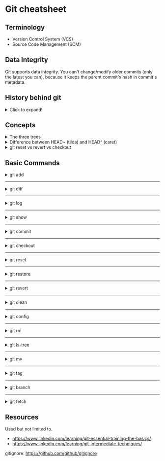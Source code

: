 # Git cheatsheet

## Terminology
- Version Control System (VCS)
- Source Code Management (SCM)

## Data Integrity
Git supports data integrity. You can't change/modify older commits (only the latest you can),
because it keeps the parent commit's hash in commit's metadata.

## History behind git
<details>
  <summary> Click to expand! </summary>

1. Source Code Control System (SCCS)
    - 1972: closed source, free with Unix
    - Stored original version and sets of changes
    - Single user single file
    
2. Revision Control System (RCS)
    - 1982: open source
    - Stored the latest version and sets of changes
    - Single user single file
    
3. Concurrent Version System
    - 1986 - 1990: open source
    - Multiple file, entire project
    - Multi-user repositories
    - Version N of some file
    
4. Apache Subversion (SVN)
    - 2000: open source
    - Track text and images 
    - Track file changes collectively
    - Does snapshots of directory
    - Having a file in revision N
    
5. BitKeeper SCM
    - Distributed Version Control
    - Close Source
    - "Community" free
    - Used for source code of the Linux Kernel from 2002-2005
    - April 2005: the "Community" version was not free anymore
    
6. Git was born
    - April 2005
    - Created by Linus Torvalds
    
## Distributed Version Control

- Local
- Remote
  
   ### Advantages
   - No need to communicate with a central server
   - Faster
   - No network access required
   - Encourages participation and forking projects
   - Developers can work independently
   - Submit change sets for inclusion or rejection

</details>

## Concepts
<details>
<summary> 
The three trees
</summary>

**Working** ⇨ `git add` ⇨ **Staging index** ⇨ `git commit` ⇨ **Repository**

</details>

<details>
<summary>
Difference between HEAD~ (tilda) and HEAD^ (caret)
</summary>

```text
ref~ is shorthand for ref~1 and means the commit's first parent. 
ref~2 means the commit's first parent's first parent. 
ref~3 means the commit's first parent's first parent's first parent. And so on.
```

```text
ref^ is shorthand for ref^1 and means the commit's first parent. 
But where the two differ is that ref^2 means the commit's second parent 
(remember, commits can have two parents when they are a merge).
```

      The ^ and ~ operators can be combined.

!["image"](./data/git_tilda_caret.png)
[Reference](https://stackoverflow.com/questions/2221658/whats-the-difference-between-head-and-head-in-git)
</details>

<details>
<summary> git reset vs revert vs checkout </summary>

| Command      |     Scope     |                                                      Common use cases |
|:-------------|:-------------:|----------------------------------------------------------------------:|
| git reset    | Commit level  | Discard commits in a private branch or throw away uncommitted changes |
| git reset    |  File level   |                                                        Unstage a file |
| git checkout | 	Commit-level |                     	Switch between branches or inspect old snapshots |
| git checkout |  	File-level  |                             	Discard changes in the working directory |
| git revert 	 | Commit-level  |                                      	Undo commits in a public branch |
| git revert 	 |  File-level   |                                                                	(N/A) |


</details>

## Basic Commands

<details>
<summary>
git add
</summary>

      git add file
   Will add file to the staging with all it's changes.

      git add -i
   Add changes to the staging in interactive mode. It enters special menu.
   ```text
   What now> s
              staged     unstaged path
     1:    unchanged        +3/-0 file
     2:    unchanged        +2/-0 file2
   
   *** Commands ***
     1: status	  2: update	  3: revert	  4: add untracked
     5: patch	  6: diff	  7: quit	  8: help
   What now>  h
   status        - show paths with changes
   update        - add working tree state to the staged set of changes
   revert        - revert staged set of changes back to the HEAD version
   patch         - pick hunks and update selectively
   diff          - view diff between HEAD and index
   add untracked - add contents of untracked files to the staged set of changes
   ```
   ```
   1: status is equivalent to `git status`
   2: update is equivalent to `git add file`
   3: revert is equivalent to `git restore --staged file`
   4: add untracked is equivalent to `git add file`
   5*: patch does not have equivalent (I think)
   6: diff is equivalent to `git diff file`
   ```
   Patch mode (p)
   
   In patch mode we can select small portion of changes (hunks) for adding to staging state.
   git automatically splits the changes into hunks. Minimum requirement to be able to split into
   the hunks is to have one or more unchanged lines between changes.
   
   there are several commands in patch mode.

   ```text
   y - stage this hunk
   n - do not stage this hunk
   q - quit; do not stage this hunk or any of the remaining ones
   a - stage this hunk and all later hunks in the file
   d - do not stage this hunk or any of the later hunks in the file
   s - split the current hunk into smaller hunks
   e - manually edit the current hunk
   ? - print help
   ```
   
   Noteworthy is a split command. 
   Split is telling git to split the hunk into smaller hunks if possible.
   
   If it is not more possible to split, but we want to prevent to add some parts, we can edit our hunks.
   
   We can enter edit mode (e).

   Important to understand here diff-style prefixes: `+, _, #, <space>`
   ```
   - means deletion
   + means addition
   <space> means no change
   `#` lines starting with number sign will be removed
   ```
   Here are important notes from git

   ```text
   # ---
   # To remove '-' lines, make them ' ' lines (context).
   # To remove '+' lines, delete them.
   # Lines starting with # will be removed.
   #
   # If the patch applies cleanly, the edited hunk will immediately be
   # marked for staging.
   # If it does not apply cleanly, you will be given an opportunity to
   # edit again.  If all lines of the hunk are removed, then the edit is
   # aborted and the hunk is left unchanged.
   ```

      git add -p file
   Directly enters to patch mode for the specified file.

</details>

---

<details>
  <summary> git diff </summary>

>     git diff
> + Difference between **working** and **staging** trees, if **staging** index exists
> + Difference between **working** and **repository** trees, if **staging** index does not exist.


>     git diff --staged
> Difference between **staging** and **repository** trees
> 
> Here we can use `--cached` instead of `--staged` 

>     git diff --color-words
> Show colorized word difference, instead of line difference (default)


>     git diff <commit_hash_1>..<commit_hash_2>
> Difference between two commits. 
>
> ---
>     git diff <commit_hash_1>..HEAD
> In place of <commit_hash_2> can be used HEAD, if we want to compare with the latest commit

>     -S Enter
> Switch text wrapping


</details>

---

<details>
  <summary> git log </summary>

>     git log
> Show commit log

>     git log -n 5
> Show first 5 commits

>     git log --since=2020-05-22 --until=2021-06-15
> Show commits that are between two dates. You can use it also seperately

>     git log --author="Vardan"
> Show commits of specific author

>     git log --grep="text"
> Show filtered commits according to commit message
> 
> In place of the value parameter you can also write regular expression

>     git log --oneline
> Show commits each in one line


</details>

---

<details>
  <summary> git show </summary>

>       git show <commit_hash>
> Show the diff of the commit
> 


</details>

---

<details>
  <summary> git commit </summary>

>       git commit -a
> Commit without staging, but must be tracked files

>       git commit --amend -m "your text here"
> Modify the latest commit. Command will override the commit message.

</details>

---

<details>
  <summary> git checkout </summary>

>       git checkout -- file.txt
> UNDO changes of `file.txt` file in the working tree
> 
> ---
>       git checkout -- .
> UNDO all changes in the working tree
> 
> ---
>       git checkout <commit_hash> -- file.txt
> Retrieve  `file.txt` from the snapshot
> 

</details>

---

<details>
  <summary> git reset </summary>

>       git reset HEAD file.txt
> UNDO changes of `file.txt` file in the staging tree (un-stage the file)
> 
> ---
>       git reset HEAD .
>
>       git reset
> UNDO all changes in the staging tree (un-stage files)
> 
> ---
>       git reset --soft HEAD~1
> Remove last commit from the history and keep in staging
> 
>       git reset --mixed HEAD~1
> Remove last commit from the history and keep in working
> 
>       git reset --hard HEAD~1
> Remove last commit from the history and do not keep anywhere
>       
</details>

---

<details>
<summary>
git restore
</summary>

      git restore file
Restores (UNDO) changes of the file done in working tree 

      git restore --staged file
Restores (UNDO) changes of the file done in staging tree 

git-restore is a tool to revert non-committed changes. 

</details>

---
<details>
  <summary> git revert </summary>

>       git revert <commit_hash>
> UNDO/revert/reverse the commit. It will make a new commit.

</details>

---

<details>
  <summary> git clean </summary>

>       git clean -n
> Shows untracked files to remove
> 
>       git clean -f
> Removes untracked files

</details>

---

<details>
  <summary> git config </summary>

There are three types of configuration scopes in git

1. System level (`/etc/gitconfig`)
   - `git config --system`
2. User level (`~/.gitconfig`)
      - `git config --global`
3. Project level (`Project/.git/config`)
   - `git config


>       git config --global core.excludesfile ~/.gitignore_global
> Globally ignore files
> 
>       git config --global user.name "Name Surname"
> Sets the username
> 
>       git config --global user.email "user@example.com"
> Sets the email 
> 
>       git config --global core.editor "vim"
> Sets the editor 
> 
>       git config --global color.ui true
> Sets the color 
>     
>     git config --global alias.pushd "push -u origin HEAD"
> Define new alias for setting upstream
> 
> 
</details>

---

<details>
    <summary> git rm </summary>

>       git rm --cached file.txt
> Un-track staged file. Need to commit this change
> 
</details>

---

<details>
    <summary> git ls-tree </summary>

>       git ls-tree HEAD
> Show tracked files.
>
> In order to track empty directories, create there `.gitkeep` empty files, to make them non-empty
> 
</details>

---

<details>
    <summary> git mv </summary>

>       git mv file1.txt file2.txt
> Rename file1.txt -> file2.txt
>
> In order to track empty directories, create there `.gitkeep` empty files, to make them non-empty
> 
> You can achieve renaming of the file without `mv` command by the following way
> 
> 1. os remove committed file
> 2. add new file with the same content ( > 50% similarity)
> 3. git rm os removed file
> 3. git status will show renaming
</details>


---

<details>
    <summary> git tag </summary>

> Tag in a git is a named reference to a commit, it makes it easy to find the commit later on.
> 
> Most often tags are used to mark releases (v1.0, v1.1, v2.0, ...)
>
> Usually tags are named using Semantic Versioning like v"major"."minor"."patch"
>    - major : is a version number where you introduced breaking modifications (modifications of your new version are NOT compatible with previous versions);
>    - minor : is a version number that is compatible with previous versions.
>    - patch : is an increment for a bug fix or a patch fix done on your software.
>
> Git supports two types of tags: **lightweight** and **annotated**.
>
> Lightweight tags are just a pointers to a specific commits.
>
> Annotated tags are stored as full objects in git.
>
> They have:
>    - Checksum
>    - Tagger name, email
>    - Tagging date
>    - Message
>
>
>       git tag # or -l or --list
>    List of local tags
>
>       git tag -l "v.*"
>    List all tags that starts with "v."
>   
>       git tag -n
>    List tags and messages
>
>       git tag v1.0
>    Create a lightweight tag on HEAD
>
>       git tag -a v1.1 -m "my new version 1.1"
>    Create an annotated tag on HEAD
>
>       git tag -a key_feature -m "Some information" 6c8fc6e
>    Tag previous commit
>
>       git push origin v1.0
>    Push v1.0 tag to remote.
>
>       git push --tags
>    Push all tags to remote
>
>       git push -d origin v1.0
>    Delete tag from remote
>
>       git push origin :v1.0
>    Another way of deleting tag from remote
>
>       git tag -d v1.0
>    Delete tag from local
>      
>       git fetch --prune --prune-tags 
>    Syncing remote tags with local (will remove local tags if not found in remote)
>
>       git checkout -b quick_fix v1.0
>    Checkout to the tag with creating a branch
>
>       git checkout v1.0
>    If you checkout tag without creating branch, you'll enter Detached HEAD mode.
>      
>       git fetch --tags
>    Fetch tags from remote
>
</details>

---

<details>
    <summary> git branch </summary>

      git branch --merged
   All the commits that are in the listed branches are also in the current branch

      git branch -d feature
   Will delete feature branch, if it has been merged into the current branch, otherwise will  raise message

      git branch -D feature
   Delete feature branch (Delete branch that has not been merged yet)

      git push origin :feature
   Delete remote feature branch

      git push -d origin feature  # --delete
   Delete remote feature branch

   --- 

      git branch -m new_branch_name
   Rename local branch name

      git push origin :old_branch_name new_branch_name
   Change branch name in remote

      git push -u origin new_branch_name
   Set the upstream for new branch

      git push -u origin HEAD
   Alternatively pushing to HEAD is equivalent to pushing to remote branch having the same 
   name as your current name

   ---

      git branch -vv
   Show remote tracking branches

</details>

---

<details>
    <summary> git fetch </summary>
      
   There are three kind of branches in git.
   
   1. Remote branch feature
   2. Local snapshot of the remote branch (origin/feature), also called **remote tracking branch**
   3. Local branch feature

   Stale branch is a remote-tracking branch that no longer tracks anything, because the actual branch in the
   remote repository has been deleted. This can happen if someone deleted remote branch.

      git remote prune origin
   Delete stale remote-tracking branches. Possible to add `--dry-run` to run "test-delete"

      git fetch -p  # --prune
   Delete stale remote-tracking branches (fetch & prune)
   
</details>


## Resources 

   Used but not limited to.

- https://www.linkedin.com/learning/git-essential-training-the-basics/
- https://www.linkedin.com/learning/git-intermediate-techniques/

gitignore: https://github.com/github/gitignore

